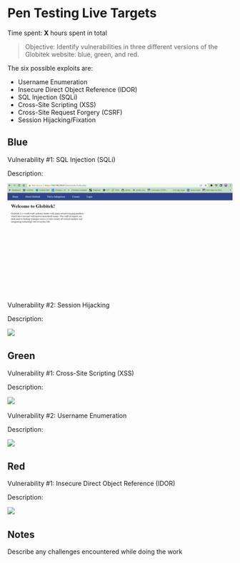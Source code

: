 # Pen Testing Live Targets

Time spent: **X** hours spent in total

> Objective: Identify vulnerabilities in three different versions of the Globitek website: blue, green, and red.

The six possible exploits are:

* Username Enumeration
* Insecure Direct Object Reference (IDOR)
* SQL Injection (SQLi)
* Cross-Site Scripting (XSS)
* Cross-Site Request Forgery (CSRF)
* Session Hijacking/Fixation



## Blue

Vulnerability #1: SQL Injection (SQLi)

Description:

<img src="blue_SQLI_vulnerability.gif">


Vulnerability #2: Session Hijacking

Description:

<img src="blue-vuln1.gif">


## Green

Vulnerability #1: Cross-Site Scripting (XSS)

Description:

<img src="green-vuln1.gif">


Vulnerability #2: Username Enumeration

Description:

<img src="green-vuln1.gif">


## Red

Vulnerability #1: Insecure Direct Object Reference (IDOR)

Description:

<img src="red-vuln1.gif">


## Notes

Describe any challenges encountered while doing the work
